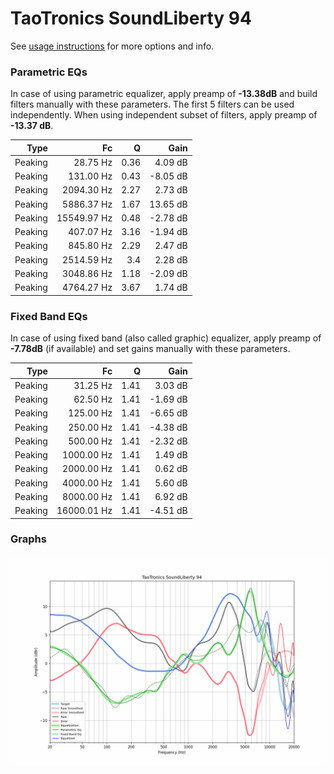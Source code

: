 # TaoTronics SoundLiberty 94
See [usage instructions](https://github.com/jaakkopasanen/AutoEq#usage) for more options and info.

### Parametric EQs
In case of using parametric equalizer, apply preamp of **-13.38dB** and build filters manually
with these parameters. The first 5 filters can be used independently.
When using independent subset of filters, apply preamp of **-13.37 dB**.

| Type    | Fc          |    Q | Gain     |
|--------:|------------:|-----:|---------:|
| Peaking | 28.75 Hz    | 0.36 | 4.09 dB  |
| Peaking | 131.00 Hz   | 0.43 | -8.05 dB |
| Peaking | 2094.30 Hz  | 2.27 | 2.73 dB  |
| Peaking | 5886.37 Hz  | 1.67 | 13.65 dB |
| Peaking | 15549.97 Hz | 0.48 | -2.78 dB |
| Peaking | 407.07 Hz   | 3.16 | -1.94 dB |
| Peaking | 845.80 Hz   | 2.29 | 2.47 dB  |
| Peaking | 2514.59 Hz  | 3.4  | 2.28 dB  |
| Peaking | 3048.86 Hz  | 1.18 | -2.09 dB |
| Peaking | 4764.27 Hz  | 3.67 | 1.74 dB  |

### Fixed Band EQs
In case of using fixed band (also called graphic) equalizer, apply preamp of **-7.78dB**
(if available) and set gains manually with these parameters.

| Type    | Fc          |    Q | Gain     |
|--------:|------------:|-----:|---------:|
| Peaking | 31.25 Hz    | 1.41 | 3.03 dB  |
| Peaking | 62.50 Hz    | 1.41 | -1.69 dB |
| Peaking | 125.00 Hz   | 1.41 | -6.65 dB |
| Peaking | 250.00 Hz   | 1.41 | -4.38 dB |
| Peaking | 500.00 Hz   | 1.41 | -2.32 dB |
| Peaking | 1000.00 Hz  | 1.41 | 1.49 dB  |
| Peaking | 2000.00 Hz  | 1.41 | 0.62 dB  |
| Peaking | 4000.00 Hz  | 1.41 | 5.60 dB  |
| Peaking | 8000.00 Hz  | 1.41 | 6.92 dB  |
| Peaking | 16000.01 Hz | 1.41 | -4.51 dB |

### Graphs
![](./TaoTronics%20SoundLiberty%2094.png)